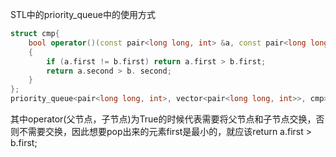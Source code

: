 STL中的priority_queue中的使用方式

```C++
struct cmp{
    bool operator()(const pair<long long, int> &a, const pair<long long, int> &b)
    {
        if (a.first != b.first) return a.first > b.first;
        return a.second > b. second;
    }
};
priority_queue<pair<long long, int>, vector<pair<long long, int>>, cmp> que;
```

其中operator(父节点，子节点)为True的时候代表需要将父节点和子节点交换，否则不需要交换，因此想要pop出来的元素first是最小的，就应该return a.first > b.first;
